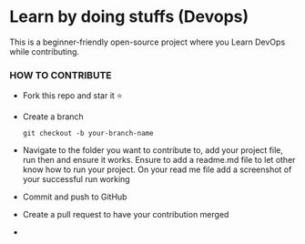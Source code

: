 # Learn by doing stuffs (Devops)


This is a beginner-friendly open-source  project where you Learn DevOps while contributing. 

### HOW TO CONTRIBUTE 
- Fork this repo and star it ⭐ 
- Create a branch

   ```git
  git checkout -b your-branch-name
  ```
   
- Navigate to the folder you want to contribute to, add your project file, run then and ensure it works. Ensure to add a readme.md file to let other know how to run your project. On your read me file add a screenshot of your successful run working
  
- Commit and push to GitHub
- Create a pull request to have your contribution merged
- 
  
